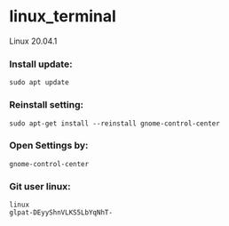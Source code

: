# linux_terminal
Linux 20.04.1
### Install update:
    sudo apt update
### Reinstall setting:
    sudo apt-get install --reinstall gnome-control-center
### Open Settings by:
    gnome-control-center
### Git user linux:
    linux
    glpat-DEyyShnVLKS5LbYqNhT-
